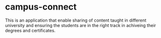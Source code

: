 # campus-connect
This is an application that enable sharing of content taught in different university and ensuring the students are in the right track in achiveing their degrees and certificates. 
